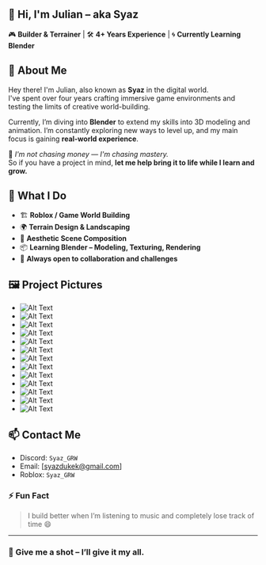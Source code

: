 ## 👋 Hi, I'm Julian – aka Syaz

🎮 **Builder & Terrainer** | 🛠️ **4+ Years Experience** | 🌀 **Currently Learning Blender**



## 🧠 About Me

Hey there! I'm Julian, also known as **Syaz** in the digital world.  
I've spent over four years crafting immersive game environments and testing the limits of creative world-building.

Currently, I’m diving into **Blender** to extend my skills into 3D modeling and animation. I’m constantly exploring new ways to level up, and my main focus is gaining **real-world experience**.

💬 *I'm not chasing money — I'm chasing mastery.*  
So if you have a project in mind, **let me help bring it to life while I learn and grow.**



## 💼 What I Do

- 🏗️ **Roblox / Game World Building**
- 🌍 **Terrain Design & Landscaping**
- 🎨 **Aesthetic Scene Composition**
- 📦 **Learning Blender – Modeling, Texturing, Rendering**
- 🚧 **Always open to collaboration and challenges**

## 🖼️ Project Pictures

- ![Alt Text](https://raw.githubusercontent.com/Syaz-deving/Syaz-Portfolio/c1a351c2e4d975b2774f9c2cb23e3a94f000068b/Bild_2025-06-21_183428159.png)
- ![Alt Text](https://raw.githubusercontent.com/Syaz-deving/Syaz-Portfolio/c1a351c2e4d975b2774f9c2cb23e3a94f000068b/Screenshot%202025-06-21%20181231.png)
- ![Alt Text](https://raw.githubusercontent.com/Syaz-deving/Syaz-Portfolio/c1a351c2e4d975b2774f9c2cb23e3a94f000068b/Screenshot%202025-06-21%20181701.png)
- ![Alt Text](https://raw.githubusercontent.com/Syaz-deving/Syaz-Portfolio/c1a351c2e4d975b2774f9c2cb23e3a94f000068b/Screenshot%202025-06-21%20182025.png)
- ![Alt Text](https://raw.githubusercontent.com/Syaz-deving/Syaz-Portfolio/c1a351c2e4d975b2774f9c2cb23e3a94f000068b/Screenshot%202025-06-21%20182139.png)
- ![Alt Text](https://raw.githubusercontent.com/Syaz-deving/Syaz-Portfolio/c1a351c2e4d975b2774f9c2cb23e3a94f000068b/Screenshot%202025-06-21%20182212.png)
- ![Alt Text](https://raw.githubusercontent.com/Syaz-deving/Syaz-Portfolio/c1a351c2e4d975b2774f9c2cb23e3a94f000068b/Screenshot%202025-06-21%20182339.png)
- ![Alt Text](https://raw.githubusercontent.com/Syaz-deving/Syaz-Portfolio/c1a351c2e4d975b2774f9c2cb23e3a94f000068b/Screenshot%202025-06-21%20183123.png)
- ![Alt Text](https://raw.githubusercontent.com/Syaz-deving/Syaz-Portfolio/c1a351c2e4d975b2774f9c2cb23e3a94f000068b/Screenshot%202025-06-21%20183246.png)
- ![Alt Text](https://raw.githubusercontent.com/Syaz-deving/Syaz-Portfolio/c1a351c2e4d975b2774f9c2cb23e3a94f000068b/Screenshot%202025-06-21%20183308.png)
- ![Alt Text](https://raw.githubusercontent.com/Syaz-deving/Syaz-Portfolio/c1a351c2e4d975b2774f9c2cb23e3a94f000068b/Screenshot%202025-06-21%20183325.png)
- ![Alt Text](https://raw.githubusercontent.com/Syaz-deving/Syaz-Portfolio/c1a351c2e4d975b2774f9c2cb23e3a94f000068b/Screenshot%202025-06-21%20183344.png)
- ![Alt Text](https://raw.githubusercontent.com/Syaz-deving/Syaz-Portfolio/c1a351c2e4d975b2774f9c2cb23e3a94f000068b/Screenshot%202025-06-21%20183416.png)


## 📫 Contact Me

- Discord: `Syaz_GRW`
- Email: [syazdukek@gmail.com]
- Roblox: `Syaz_GRW`


### ⚡ Fun Fact

> I build better when I’m listening to music and completely lose track of time 😄

---

### 🌟 Give me a shot – I’ll give it my all.
